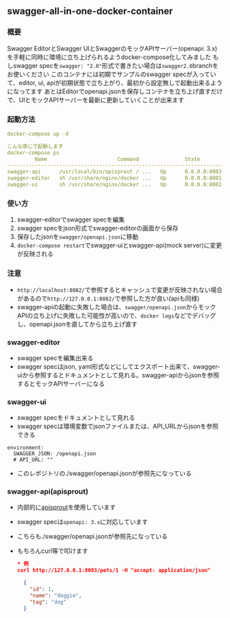 ## swagger-all-in-one-docker-container
### 概要
Swagger EditorとSwagger UIとSwaggerのモックAPIサーバー(openapi: 3.x)を手軽に同時に環境に立ち上げられるようdocker-compose化してみました
もしswagger specを`swagger: "2.0"`形式で書きたい場合は`swagger2.0`branchをお使いください
このコンテナには初期でサンプルのswagger specが入っていて、editor, ui, apiが初期状態で立ち上がり、最初から設定無しで起動出来るようになってます
あとはEditorでopenapi.jsonを保存しコンテナを立ち上げ直すだけで、UIとモックAPIサーバーを最新に更新していくことが出来ます

### 起動方法
```yaml
docker-compose up -d

こんな感じで起動します
docker-compose ps
         Name                       Command               State           Ports
----------------------------------------------------------------------------------------
swagger-api      /usr/local/bin/apisprout / ...   Up      0.0.0.0:8083->8000/tcp
swagger-editor   sh /usr/share/nginx/docker ...   Up      0.0.0.0:8081->8080/tcp
swagger-ui       sh /usr/share/nginx/docker ...   Up      0.0.0.0:8082->8080/tcp
```

### 使い方
1. swagger-editorでswagger specを編集
2. swagger specをjson形式でswagger-editorの画面から保存
3. 保存したjsonを`swagger/openapi.json`に移動
4. `docker-compose restart`でswagger-uiとswagger-api(mock server)に変更が反映される

### 注意
- `http://localhost:8082/`で参照するとキャッシュで変更が反映されない場合があるので`http://127.0.0.1:8082/`で参照した方が良い(apiも同様)
- swagger-apiの起動に失敗した場合は、`swagger/openapi.json`からモックAPIの立ち上げに失敗した可能性が高いので、`docker logs`などでデバッグし、openapi.jsonを直してから立ち上げ直す

### swagger-editor
- swagger specを編集出来る
- swagger specはjson, yaml形式などにしてエクスポート出来て、swagger-uiから参照するとドキュメントとして見れる。swagger-apiからjsonを参照するとモックAPIサーバーになる

### swagger-ui
- swagger specをドキュメントとして見れる
- swagger specは環境変数でjsonファイルまたは、API_URLからjsonを参照できる
```
environment:
  SWAGGER_JSON: /openapi.json
  # API_URL: ""
```
- このレポジトリの./swagger/openapi.jsonが参照先になっている

### swagger-api(apisprout)
- 内部的に[apisprout](https://github.com/danielgtaylor/apisprout)を使用しています
- swagger specは`openapi: 3.x`に対応しています
- こちらも./swagger/openapi.jsonが参照先になっている
- もちろんcurl等で叩けます

  ```json
  * 例
  curl http://127.0.0.1:8083/pets/1 -H "accept: application/json"

    {
      "id": 1,
      "name": "doggie",
      "tag": "dog"
    }
  ```
